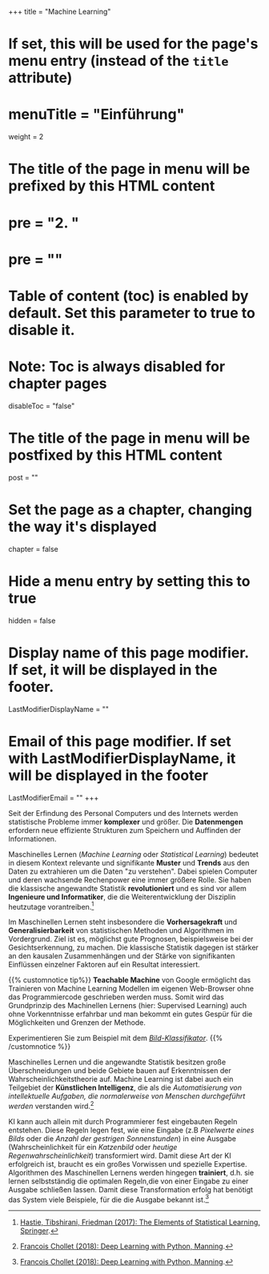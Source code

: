 +++
title = "Machine Learning"
# If set, this will be used for the page's menu entry (instead of the `title` attribute)
# menuTitle = "Einführung"
weight = 2
# The title of the page in menu will be prefixed by this HTML content
# pre = "<b>2. </b>"
# pre = "<i class='fab fa-github'></i>"
# Table of content (toc) is enabled by default. Set this parameter to true to disable it.
# Note: Toc is always disabled for chapter pages
disableToc = "false"

# The title of the page in menu will be postfixed by this HTML content
post = ""
# Set the page as a chapter, changing the way it's displayed
chapter = false
# Hide a menu entry by setting this to true
hidden = false
# Display name of this page modifier. If set, it will be displayed in the footer.
LastModifierDisplayName = ""
# Email of this page modifier. If set with LastModifierDisplayName, it will be displayed in the footer
LastModifierEmail = ""
+++

Seit der Erfindung des Personal Computers und des Internets werden statistische Probleme immer **komplexer** und größer. Die **Datenmengen** erfordern neue effiziente Strukturen zum Speichern und Auffinden der Informationen.

Maschinelles Lernen (*Machine Learning* oder *Statistical Learning*) bedeutet in diesem Kontext relevante und signifikante **Muster** und **Trends** aus den Daten zu extrahieren um die Daten "zu verstehen". Dabei spielen Computer und deren wachsende Rechenpower eine immer größere Rolle. Sie haben die klassische angewandte Statistik **revolutioniert** und es sind vor allem **Ingenieure und Informatiker**, die die Weiterentwicklung der Disziplin heutzutage vorantreiben.[^1]

Im Maschinellen Lernen steht insbesondere die **Vorhersagekraft** und **Generalisierbarkeit** von statistischen Methoden und Algorithmen im Vordergrund. Ziel ist es, möglichst gute Prognosen, beispielsweise bei der Gesichtserkennung, zu machen. Die klassische Statistik dagegen ist stärker an den kausalen Zusammenhängen und der Stärke von signifikanten Einflüssen einzelner Faktoren auf ein Resultat interessiert.

{{% customnotice tip%}}
**Teachable Machine** von Google ermöglicht das Trainieren von Machine Learning Modellen im eigenen Web-Browser ohne das Programmiercode geschrieben werden muss. Somit wird das Grundprinzip des Machinellen Lernens (hier: Supervised Learning) auch ohne Vorkenntnisse erfahrbar und man bekommt ein gutes Gespür für die Möglichkeiten und Grenzen der Methode.

Experimentieren Sie zum Beispiel mit dem [*Bild-Klassifikator*](https://teachablemachine.withgoogle.com/train/image).
{{% /customnotice %}}

Maschinelles Lernen und die angewandte Statistik besitzen große Überschneidungen und beide Gebiete bauen auf Erkenntnissen der Wahrscheinlichkeitstheorie auf. Machine Learning ist dabei auch ein Teilgebiet der **Künstlichen Intelligenz**, die als die *Automatisierung von intellektuelle Aufgaben, die normalerweise von Menschen durchgeführt werden* verstanden wird.[^2]

KI kann auch allein mit durch Programmierer fest eingebauten Regeln entstehen. Diese Regeln legen fest, wie eine Eingabe (z.B *Pixelwerte eines Bilds* oder die *Anzahl der gestrigen Sonnenstunden*) in eine Ausgabe (Wahrscheinlichkeit für ein *Katzenbild* oder *heutige Regenwahrscheinlichkeit*) transformiert wird. Damit diese Art der KI erfolgreich ist, braucht es ein großes Vorwissen und spezielle Expertise. Algorithmen des Maschinellen Lernens werden hingegen **trainiert**, d.h. sie lernen selbstständig die optimalen Regeln,die von einer Eingabe zu einer Ausgabe schließen lassen. Damit diese Transformation erfolg hat benötigt das System viele Beispiele, für die die Ausgabe bekannt ist.[^2]












[^1]: [Hastie, Tibshirani, Friedman (2017): The Elements of Statistical Learning, Springer](https://web.stanford.edu/~hastie/ElemStatLearn/).

[^2]: [Francois Chollet (2018): Deep Learning with Python, Manning](https://www.manning.com/books/deep-learning-with-python).
